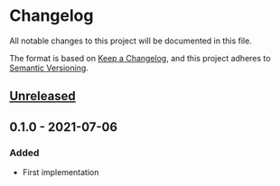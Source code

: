 # Changelog
All notable changes to this project will be documented in this file.

The format is based on [Keep a Changelog](https://keepachangelog.com/en/1.0.0/),
and this project adheres to [Semantic Versioning](https://semver.org/spec/v2.0.0.html).

## [Unreleased]

## 0.1.0 - 2021-07-06
### Added
- First implementation

[Unreleased]: https://github.com/brunorodmoreira/node-app-template/compare/v0.1.0...HEAD
